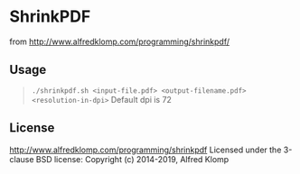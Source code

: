# ShrinkPDF 
from http://www.alfredklomp.com/programming/shrinkpdf/

## Usage

> `./shrinkpdf.sh <input-file.pdf> <output-filename.pdf> <resolution-in-dpi>`
> Default dpi is 72

## License
http://www.alfredklomp.com/programming/shrinkpdf
Licensed under the 3-clause BSD license:
Copyright (c) 2014-2019, Alfred Klomp



